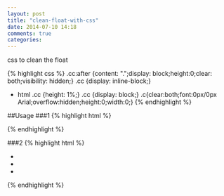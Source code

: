 ```yaml
---
layout: post
title: "clean-float-with-css"
date: 2014-07-10 14:18
comments: true
categories: 
---
```


css to clean the float

{% highlight css %}
.cc:after {content: ".";display: block;height:0;clear: both;visibility: hidden;}
.cc {display: inline-block;}
* html .cc {height: 1%;}
.cc {display: block;}
.c{clear:both;font:0px/0px Arial;overflow:hidden;height:0;width:0;}
{% endhighlight %}

##Usage
###1
{% highlight html %}
<!--after the float elements-->
<div class="c"></div>
{% endhighlight %}

###2
{% highlight html %}
<!--if the li is float use cc with ul class to clean float-->
<ul class="cc">
  <li></li>
  <li></li>
  <li></li>
</ul>
{% endhighlight %}
